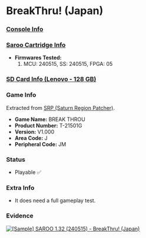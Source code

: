 # BreakThru! (Japan)

### [Console Info](../../../../Info/Consoles/VA13/README.md)

### [Saroo Cartridge Info](../../../../Info/Cartridges/RetroGameParadiseStore/1.32F/README.md)

- <b>Firmwares Tested:</b>
  1. MCU: 240515, SS: 240515, FPGA: 05

### [SD Card Info (Lenovo - 128 GB)](../../../../Info/SdCards/Lenovo/128GB/README.md)

### Game Info

Extracted from [SRP (Saturn Region Patcher)](https://segaxtreme.net/resources/saturn-region-patcher.81/download).

- <b>Game Name:</b> BREAK THROU
- <b>Product Number:</b> T-21501G
- <b>Version:</b> V1.000
- <b>Area Code:</b> J
- <b>Peripheral Code:</b> JM

### Status

- Playable :white_check_mark:

### Extra Info

- It does need a full gameplay test.

### Evidence

[![[Sample] SAROO 1.32 (240515) - BreakThru! (Japan)](https://img.youtube.com/vi/-AFtXUJW6pQ/0.jpg)](https://www.youtube.com/watch?v=-AFtXUJW6pQ)
